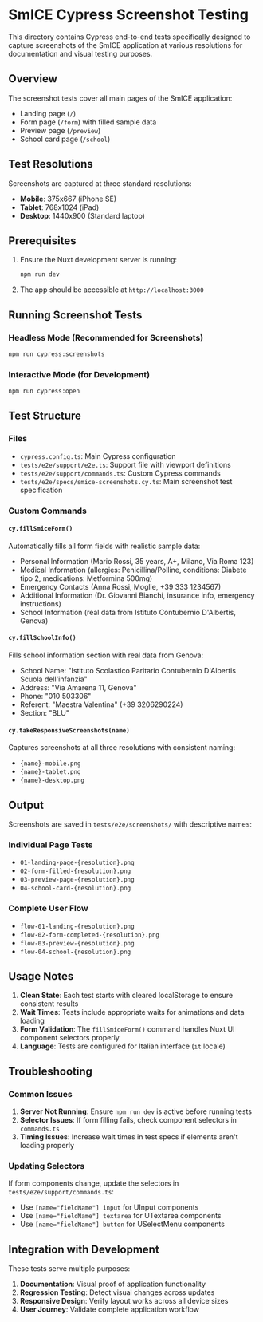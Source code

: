 # SmICE Cypress Screenshot Testing

This directory contains Cypress end-to-end tests specifically designed to capture screenshots of the SmICE application at various resolutions for documentation and visual testing purposes.

## Overview

The screenshot tests cover all main pages of the SmICE application:
- Landing page (`/`)
- Form page (`/form`) with filled sample data
- Preview page (`/preview`)
- School card page (`/school`)

## Test Resolutions

Screenshots are captured at three standard resolutions:
- **Mobile**: 375x667 (iPhone SE)
- **Tablet**: 768x1024 (iPad)
- **Desktop**: 1440x900 (Standard laptop)

## Prerequisites

1. Ensure the Nuxt development server is running:
   ```bash
   npm run dev
   ```

2. The app should be accessible at `http://localhost:3000`

## Running Screenshot Tests

### Headless Mode (Recommended for Screenshots)
```bash
npm run cypress:screenshots
```

### Interactive Mode (for Development)
```bash
npm run cypress:open
```

## Test Structure

### Files
- `cypress.config.ts`: Main Cypress configuration
- `tests/e2e/support/e2e.ts`: Support file with viewport definitions
- `tests/e2e/support/commands.ts`: Custom Cypress commands
- `tests/e2e/specs/smice-screenshots.cy.ts`: Main screenshot test specification

### Custom Commands

#### `cy.fillSmiceForm()`
Automatically fills all form fields with realistic sample data:
- Personal Information (Mario Rossi, 35 years, A+, Milano, Via Roma 123)
- Medical Information (allergies: Penicillina/Polline, conditions: Diabete tipo 2, medications: Metformina 500mg)
- Emergency Contacts (Anna Rossi, Moglie, +39 333 1234567)
- Additional Information (Dr. Giovanni Bianchi, insurance info, emergency instructions)
- School Information (real data from Istituto Contubernio D'Albertis, Genova)

#### `cy.fillSchoolInfo()`
Fills school information section with real data from Genova:
- School Name: "Istituto Scolastico Paritario Contubernio D'Albertis Scuola dell'infanzia"
- Address: "Via Amarena 11, Genova"
- Phone: "010 503306"
- Referent: "Maestra Valentina" (+39 3206290224)
- Section: "BLU"

#### `cy.takeResponsiveScreenshots(name)`
Captures screenshots at all three resolutions with consistent naming:
- `{name}-mobile.png`
- `{name}-tablet.png`
- `{name}-desktop.png`

## Output

Screenshots are saved in `tests/e2e/screenshots/` with descriptive names:

### Individual Page Tests
- `01-landing-page-{resolution}.png`
- `02-form-filled-{resolution}.png`
- `03-preview-page-{resolution}.png`
- `04-school-card-{resolution}.png`

### Complete User Flow
- `flow-01-landing-{resolution}.png`
- `flow-02-form-completed-{resolution}.png`
- `flow-03-preview-{resolution}.png`
- `flow-04-school-{resolution}.png`

## Usage Notes

1. **Clean State**: Each test starts with cleared localStorage to ensure consistent results
2. **Wait Times**: Tests include appropriate waits for animations and data loading
3. **Form Validation**: The `fillSmiceForm()` command handles Nuxt UI component selectors properly
4. **Language**: Tests are configured for Italian interface (`it` locale)

## Troubleshooting

### Common Issues

1. **Server Not Running**: Ensure `npm run dev` is active before running tests
2. **Selector Issues**: If form filling fails, check component selectors in `commands.ts`
3. **Timing Issues**: Increase wait times in test specs if elements aren't loading properly

### Updating Selectors

If form components change, update the selectors in `tests/e2e/support/commands.ts`:
- Use `[name="fieldName"] input` for UInput components
- Use `[name="fieldName"] textarea` for UTextarea components  
- Use `[name="fieldName"] button` for USelectMenu components

## Integration with Development

These tests serve multiple purposes:
1. **Documentation**: Visual proof of application functionality
2. **Regression Testing**: Detect visual changes across updates
3. **Responsive Design**: Verify layout works across all device sizes
4. **User Journey**: Validate complete application workflow